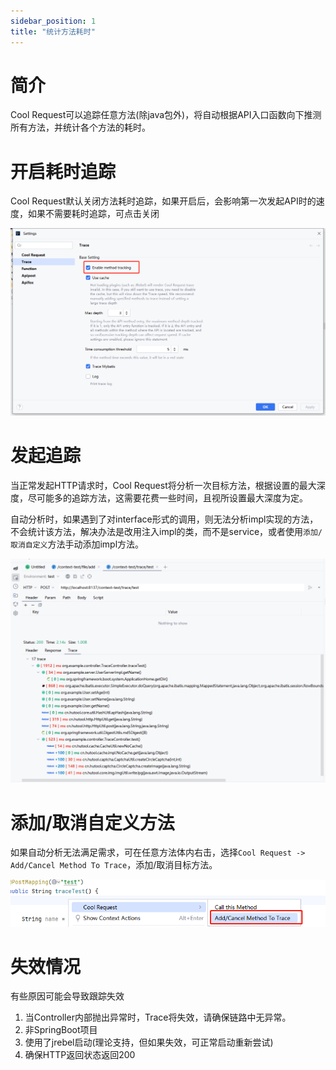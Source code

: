 ```yaml
---
sidebar_position: 1
title: "统计方法耗时"
---
```


# 简介


Cool Request可以追踪任意方法(除java包外)，将自动根据API入口函数向下推测所有方法，并统计各个方法的耗时。

# 开启耗时追踪

Cool Request默认关闭方法耗时追踪，如果开启后，会影响第一次发起API时的速度，如果不需要耗时追踪，可点击关闭

![Alt text](../images/trace-enabled.png)

# 发起追踪

当正常发起HTTP请求时，Cool Request将分析一次目标方法，根据设置的最大深度，尽可能多的追踪方法，这需要花费一些时间，且视所设置最大深度为定。

自动分析时，如果遇到了对interface形式的调用，则无法分析impl实现的方法，不会统计该方法，解决办法是改用注入impl的类，而不是service，或者使用`添加/取消自定义`方法手动添加impl方法。

![Alt text](../images/trace-example.png)

# 添加/取消自定义方法

如果自动分析无法满足需求，可在任意方法体内右击，选择`Cool Request -> Add/Cancel Method To Trace`，添加/取消目标方法。

![Alt text](../images/trace-custom.png)



# 失效情况

有些原因可能会导致跟踪失效

1. 当Controller内部抛出异常时，Trace将失效，请确保链路中无异常。
2. 非SpringBoot项目
3. 使用了jrebel启动(理论支持，但如果失效，可正常启动重新尝试)
2. 确保HTTP返回状态返回200